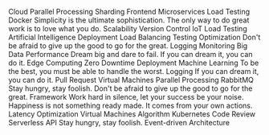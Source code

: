 Cloud Parallel Processing Sharding Frontend Microservices Load Testing Docker Simplicity is the ultimate sophistication. The only way to do great work is to love what you do. Scalability Version Control
IoT Load Testing Artificial Intelligence Deployment Load Balancing Testing Optimization
Don't be afraid to give up the good to go for the great. Logging Monitoring Big Data Performance Dream big and dare to fail. If you can dream it, you can do it. Edge Computing Zero Downtime Deployment Machine Learning
To be the best, you must be able to handle the worst. Logging If you can dream it, you can do it. Pull Request Virtual Machines Parallel Processing RabbitMQ Stay hungry, stay foolish. Don't be afraid to give up the good to go for the great. Framework Work hard in silence, let your success be your noise. Happiness is not something ready made. It comes from your own actions. Latency Optimization
Virtual Machines Algorithm Kubernetes Code Review Serverless API Stay hungry, stay foolish. Event-driven Architecture
